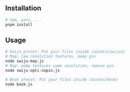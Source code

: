 ## Installation

```bash
# npm, yarn, ...
pnpm install
```
## Usage

```bash
# Swiju preset: Put your files inside /assets/swijus/
# Map: low resolution textures, keep pin
node swiju-map.js
# Map: webp textures same resolution, remove pin
node swiju-opti-nopin.js

# Book preset: Put your files inside /assets/book/
node book.js
```